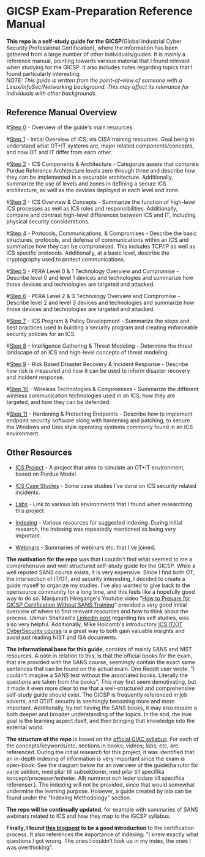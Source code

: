 # GICSP Exam-Preparation Reference Manual

**This repo is a self-study guide for the GICSP**(Global Industrial Cyber Security Professional Certification), where the information has been gathered from a large number of other individuals/guides. It is mainly a reference manual, pointing towards various material that I found relevant when studying for the GICSP. It also includes notes regarding topics that I found particularly interesting.  
*NOTE: This guide is written from the point-of-view of someone with a Linux/InfoSec/Networking background. This may affect its relevance for individuals with other backgrounds.*  

## Reference Manual Overview

#[Step 0](https://github.com/antonw-88/GICSP/blob/main/study-topics.md) - Overview of the guide's main resources.

#[Step 1](https://github.com/antonw-88/GICSP/tree/main/intro-stage) - Initial Overview of ICS, via CISA training resources. Goal being to understand what OT+IT systems are, major related components/concepts, and how OT and IT differ from each other.

#[Step 2](https://github.com/antonw-88/GICSP/blob/main/ICS%20Components%20%26%20Architecture/ICS-components-and-architecture.md) - ICS Components & Architecture - Categorize assets that comprise Purdue Reference Architecture levels zero through three and describe how they can be implemented in a securable architecture. Additionally, summarize the use of levels and zones in defining a secure ICS architecture, as well as the devices deployed at each level and zone.  

#[Step 3](https://github.com/antonw-88/GICSP/tree/main/ICS%20Overview%20%26%20Concepts) - ICS Overview & Concepts - Summarize the function of high-level ICS processes as well as ICS roles and responsibilities. Additionally, compare and contrast high-level differences between ICS and IT, including physical security considerations.  

#[Step 4](https://github.com/antonw-88/GICSP/tree/main/industrial-protocols) - Protocols, Communications, & Compromises - Describe the basic structures, protocols, and defense of communications within an ICS and summarize how they can be compromised. This includes TCP/IP as well as ICS specific protocols. Additionally, at a basic level, describe the cryptography used to protect communications.  

#[Step 5](https://github.com/antonw-88/GICSP/tree/main/Purdue-Model-Level-0+1) - PERA Level 0 & 1 Technology Overview and Compromise - Describe level 0 and level 1 devices and technologies and summarize how those devices and technologies are targeted and attacked.  

#[Step 6](https://github.com/antonw-88/GICSP/blob/main/Purdue-Model-Level-2%2B3/Purdue-Model-Level-2%2B3.md) - PERA Level 2 & 3 Technology Overview and Compromise - Describe level 2 and level 3 devices and technologies and summarize how those devices and technologies are targeted and attacked.  

#[Step 7](https://github.com/antonw-88/GICSP/tree/main/ICS%20Program%20%26%20Policy%20Development) - ICS Program & Policy Development - Summarize the steps and best practices used in building a security program and creating enforceable security policies for an ICS.  

#[Step 8](https://github.com/antonw-88/GICSP/tree/main/Intelligence%20Gathering%20%26%20Threat%20Modeling) - Intelligence Gathering & Threat Modeling - Determine the threat landscape of an ICS and high-level concepts of threat modeling.  

#[Step 9](https://github.com/antonw-88/GICSP/tree/main/Risk%20Based%20Disaster%20Recovery%20%26%20Incident%20Response) - Risk Based Disaster Recovery & Incident Response - Describe how risk is measured and how it can be used to inform disaster recovery and incident response.  

#[Step 10](https://github.com/antonw-88/GICSP/tree/main/Wireless%20Technologies%20%26%20Compromises) - Wireless Technologies & Compromises - Summarize the different wireless communication technologies used in an ICS, how they are targeted, and how they can be defended.  

#[Step 11](https://github.com/antonw-88/GICSP/tree/main/Hardening%20%26%20Protecting%20Endpoints) - Hardening & Protecting Endpoints - Describe how to implement endpoint security software along with hardening and patching, to secure the Windows and Unix style operating systems commonly found in an ICS environment.  

## Other Resources

- [ICS Project](https://github.com/antonw-88/GICSP/tree/main/ICS-project) - A project that aims to simulate an OT+IT environment, based on Purdue Model.

- [ICS Case Studies](https://github.com/antonw-88/GICSP/tree/main/case-studies) - Some case studies I've done on ICS security related incidents.

- [Labs](https://github.com/antonw-88/GICSP/tree/main/labs) - Link to various lab environments that I found when researching this project.

- [Indexing](https://github.com/antonw-88/GICSP/tree/main/indexing-methodology) - Various resources for suggested indexing. During initial research, the indexing was repeatedly mentioned as being very important. 

- [Webinars](https://github.com/antonw-88/GICSP/tree/main/webinars-etc) - Summaries of webinars etc. that I've joined.

**The motivation for the repo** was that I couldn't find what seemed to me a comprehensive and well structured self-study guide for the GICSP. While a well reputed SANS course exists, it is very expensive. Since I find both OT, the intersection of IT/OT, and security interesting, I decided to create a guide myself to organize my studies. I've also wanted to give back to the opensource community for a long time, and this feels like a hopefully good way to do so. Manjunath Hiregange's Youtube video "[How to Prepare for GICSP Certification Without SANS Training](https://www.youtube.com/watch?v=U5ttY--AOvw)" provided a very good initial overview of where to find relevant resources and how to think about the process. Usman Shahzad's [Linkedin post](https://www.linkedin.com/pulse/my-journey-achieving-gicsp-certification-through-usman-das9f) regarding his self studies, was also very helpful. Additionally, Mike Holcomb's introductory [ICS IT/OT CyberSecurity course](https://www.youtube.com/watch?v=U5ttY--AOvw) is a great way to both gain valuable insights and avoid just reading NIST and ISA documents.  

**The informational base for this guide**, consists of mainly SANS and NIST resources. A note in relation to this, is that the official books for the exam, that are provided with the SANS course, seemingly contain the exact same sentences that can be found on the actual exam. One Reddit user wrote: "I couldn't imagine a SANS test without the associated books. Literally the questions are taken from the books". This may first seem demotivating, but it made it even more clear to me that a well-structured and comprehensive self-study guide should exist. The GICSP is frequently referenced in job adverts, and OT/IT security is seemingly becoming more and more important. Additionally, by not having the SANS books, it may also require a both deeper and broader understanding of the topics. In the end, the true goal is the learning aspect itself, and then bringing that knowledge into the external world.

**The structure of the repo** is based on the [official GIAC syllabus](https://www.giac.org/certifications/global-industrial-cyber-security-professional-gicsp/). For each of the concepts/keywords/etc, sections in books; videos; labs; etc, are referenced. During the initial research for this project, it was identified that an in-depth indexing of information is very important since the exam is open-book. See the diagram below for an overview of the guide(ha rutor för varje sektion, med pilar till subsektioner, med pilar till specifika koncept/processer/enheter. Allt numrerat och leder vidare till specifika referenser.). The indexing will not be provided, since that would somewhat undermine the learning purpose. However, a guide created by lala can be found under the "Indexing Methodology" section.

**The repo will be continually updated**, for example with summaries of SANS webinars related to ICS and how they map to the IGCSP syllabus. 

**Finally, I found [this blogpost](https://baston.uk/gicsp-how-to-pass-first-time/) to be a good introduction** to the certification process. It also references the importance of indexing: "I knew exactly what questions I got wrong. The ones I couldn’t look up in my index, the ones I was overthinking".

